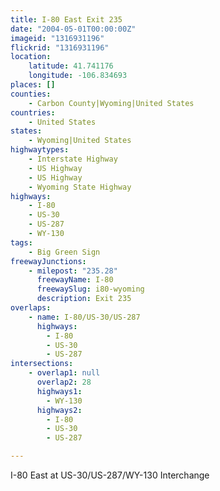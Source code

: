 ```yaml
---
title: I-80 East Exit 235
date: "2004-05-01T00:00:00Z"
imageid: "1316931196"
flickrid: "1316931196"
location:
    latitude: 41.741176
    longitude: -106.834693
places: []
counties:
    - Carbon County|Wyoming|United States
countries:
    - United States
states:
    - Wyoming|United States
highwaytypes:
    - Interstate Highway
    - US Highway
    - US Highway
    - Wyoming State Highway
highways:
    - I-80
    - US-30
    - US-287
    - WY-130
tags:
    - Big Green Sign
freewayJunctions:
    - milepost: "235.28"
      freewayName: I-80
      freewaySlug: i80-wyoming
      description: Exit 235
overlaps:
    - name: I-80/US-30/US-287
      highways:
        - I-80
        - US-30
        - US-287
intersections:
    - overlap1: null
      overlap2: 28
      highways1:
        - WY-130
      highways2:
        - I-80
        - US-30
        - US-287

---
```

I-80 East at US-30/US-287/WY-130 Interchange